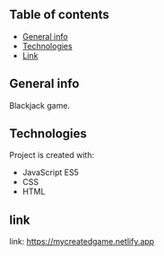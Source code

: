 ## Table of contents
* [General info](#general-info)
* [Technologies](#technologies)
* [Link](#link)

## General info

Blackjack game.
	
## Technologies
Project is created with:
* JavaScript ES5
* CSS
* HTML
	
## link
link: https://mycreatedgame.netlify.app
